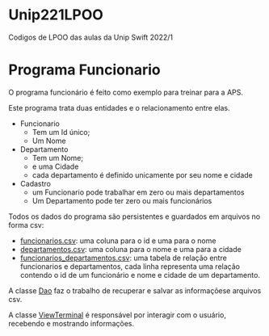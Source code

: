 # Unip221LPOO
Codigos de LPOO das aulas da Unip Swift 2022/1

# Programa Funcionario

O programa funcionário é feito como exemplo para treinar para a APS.

Este programa trata duas entidades e o relacionamento entre elas.

- Funcionario
  - Tem um Id único; 
  - Um Nome
- Departamento
  - Tem um Nome;
  - e uma Cidade
  - cada departamento é definido unicamente por seu nome e cidade
- Cadastro
  - um Funcionario pode trabalhar em zero ou mais departamentos
  - Um Departamento pode ter zero ou mais funcionários

Todos os dados do programa são persistentes e guardados em arquivos no forma csv:
- [funcionarios.csv](programa_funcionario/files/funcionarios.csv): uma coluna para o id e uma para o nome
- [departamentos.csv](programa_funcionario/files/departamentos.csv): uma coluna para o nome e uma para a cidade
- [funcionarios_departamentos.csv](programa_funcionario/files/funcionarios_departamentos.csv): uma tabela de relação entre funcionarios e departamentos, cada linha representa uma relação contendo o id de um funcionário e nome e cidade de um departamento.

A classe [Dao](programa_funcionario/src/model/dao/Dao.java) faz o trabalho de recuperar e salvar as informaçõese arquivos csv.

A classe [ViewTerminal](programa_funcionario/src/view/ViewTerminal.java) é responsável por interagir com o usuário, recebendo e mostrando informações.
